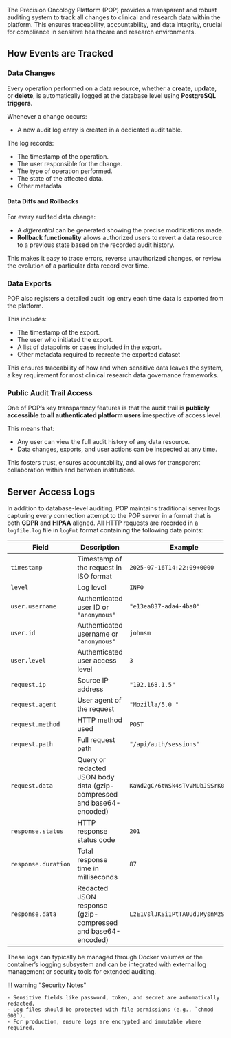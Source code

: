 The Precision Oncology Platform (POP) provides a transparent and robust auditing system to track all changes to clinical and research data within the platform. This ensures traceability, accountability, and data integrity, crucial for compliance in sensitive healthcare and research environments.

## How Events are Tracked

### Data Changes
Every operation performed on a data resource, whether a **create**, **update**, or **delete**, is automatically logged at the database level using **PostgreSQL triggers**.

Whenever a change occurs:

- A new audit log entry is created in a dedicated audit table.

The log records:

- The timestamp of the operation.
- The user responsible for the change.
- The type of operation performed.
- The state of the affected data.
- Other metadata

#### Data Diffs and Rollbacks

For every audited data change:

- A *differential* can be generated showing the precise modifications made.
- **Rollback functionality** allows authorized users to revert a data resource to a previous state based on the recorded audit history.

This makes it easy to trace errors, reverse unauthorized changes, or review the evolution of a particular data record over time.

### Data Exports

POP also registers a detailed audit log entry each time data is exported from the platform.

This includes:

- The timestamp of the export.
- The user who initiated the export.
- A list of datapoints or cases included in the export.
- Other metadata required to recreate the exported dataset 

This ensures traceability of how and when sensitive data leaves the system, a key requirement for most clinical research data governance frameworks.


### Public Audit Trail Access

One of POP’s key transparency features is that the audit trail is **publicly accessible to all authenticated platform users** irrespective of access level.

This means that:

- Any user can view the full audit history of any data resource.
- Data changes, exports, and user actions can be inspected at any time.

This fosters trust, ensures accountability, and allows for transparent collaboration within and between institutions.


## Server Access Logs

In addition to database-level auditing, POP maintains traditional server logs capturing every connection attempt to the POP server in a format that is both **GDPR** and **HIPAA** aligned. All HTTP requests are recorded in a `logfile.log` file in `logFmt` format containing the following data points:

| Field             | Description                                         | Example                               |
|------------------|-----------------------------------------------------|----------------------------------------|
| `timestamp`      | Timestamp of the request in ISO format              | `2025-07-16T14:22:09+0000`             |
| `level`          | Log level                                           | `INFO`                                 |
| `user.username`  | Authenticated user ID or `"anonymous"`              | `"e13ea837-ada4-4ba0"`                 |
| `user.id`        | Authenticated username or `"anonymous"`             | `johnsm`                               |
| `user.level`     | Authenticated user access level                     | `3`                                    |
| `request.ip`     | Source IP address                                   | `"192.168.1.5"`                        |
| `request.agent`  | User agent of the request                           | `"Mozilla/5.0 "`                       |
| `request.method` | HTTP method used                                    | `POST`                                 |
| `request.path`   | Full request path                                   | `"/api/auth/sessions"`                 |
| `request.data`   | Query or redacted JSON body data (gzip-compressed and base64-encoded)| `KaWd2gC/6tWSk4sTvVMUbJSSrK0t...`|
| `response.status`| HTTP response status code                           | `201`                                  |
| `response.duration`| Total response time in milliseconds               | `87`                                   |
| `response.data`   | Redacted JSON response (gzip-compressed and base64-encoded)| `LzE1VslJKSi1PtTA0UdJRysnMzSw...`|


These logs can typically be managed through Docker volumes or the container’s logging subsystem and can be integrated with external log management or security tools for extended auditing.

!!! warning "Security Notes"

    - Sensitive fields like password, token, and secret are automatically redacted.
    - Log files should be protected with file permissions (e.g., `chmod 600`).
    - For production, ensure logs are encrypted and immutable where required.

